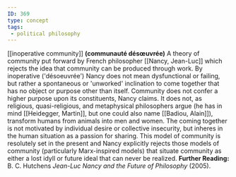 ```yaml
---
ID: 369
type: concept
tags: 
 - political philosophy
---
```


[[inoperative community]]
**(communauté désœuvrée)** A theory of community put forward by French
philosopher [[Nancy, Jean-Luc]] which rejects the
idea that community can be produced through work. By inoperative
('désoeuvrée') Nancy does not mean dysfunctional or failing, but rather
a spontaneous or 'unworked' inclination to come together that has no
object or purpose other than itself. Community does not confer a higher
purpose upon its constituents, Nancy claims. It does not, as religious,
quasi-religious, and metaphysical philosophers argue (he has in mind
[[Heidegger, Martin]], but one
could also name [[Badiou, Alain]]), transform humans
from animals into men and women. The coming together is not motivated by
individual desire or collective insecurity, but inheres in the human
situation as a passion for sharing. This model of community is
resolutely set in the present and Nancy explicitly rejects those models
of community (particularly Marx-inspired models) that situate community
as either a lost idyll or future ideal that can never be realized.
**Further Reading:** B. C. Hutchens *Jean-Luc Nancy and the Future of
Philosophy* (2005).
